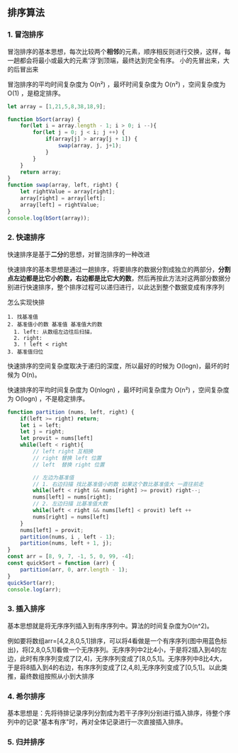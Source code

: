 ## 排序算法

### 1. 冒泡排序

冒泡排序的基本思想，每次比较两个**相邻**的元素，顺序相反则进行交换，这样，每一趟都会将最小或最大的元素‘浮’到顶端，最终达到完全有序。 小的先冒出来，大的后冒出来

冒泡排序的平均时间复杂度为 O(n²) ，最坏时间复杂度为 O(n²) ，空间复杂度为 O(1) ，是稳定排序。

```javascript
let array = [1,21,5,8,38,18,9];

function bSort(array) {
    for(let i = array.length - 1; i > 0; i --){
        for(let j = 0; j < i; j ++) {
            if(array[j] > array[j + 1]) {
                swap(array, j, j+1);
            }
        }
    }
    return array;
}
function swap(array, left, right) {
    let rightValue = array[right];
    array[right] = array[left];
    array[left] = rightValue;
}
console.log(bSort(array));
```

### 2. 快速排序

快速排序是基于**二分**的思想，对冒泡排序的一种改进

快速排序的基本思想是通过一趟排序，将要排序的数据分割成独立的两部分，**分割点左边都是比它小的数，右边都是比它大的数**，然后再按此方法对这两部分数据分别进行快速排序，整个排序过程可以递归进行，以此达到整个数据变成有序序列

怎么实现快排

```jav
1. 找基准值 
2. 基准值小的数 基准值 基准值大的数
  1. left: 从数组左边往后扫描，
  2. right:
  3. ! left < right
3. 基准值归位
```

快速排序的空间复杂度取决于递归的深度，所以最好的时候为 O(logn)，最坏的时候为 O(n)。

快速排序的平均时间复杂度为 O(nlogn) ，最坏时间复杂度为 O(n²) ，空间复杂度为 O(logn) ，不是稳定排序。

```javascript
function partition (nums, left, right) {
    if(left >= right) return;
    let i = left;
    let j = right;
    let provit = nums[left]
    while(left < right){
        // left right 互相换 
        // right 替换 left 位置
        // left  替换 right 位置

        // 左边为基准值
        // 1. 右边扫描 找比基准值小的数 如果这个数比基准值大 一直往前走
        while(left < right && nums[right] >= provit) right--;
        nums[left] = nums[right];
        // 2. 左边扫描 比基准值大数
        while(left < right && nums[left] < provit) left ++
        nums[right] = nums[left]
    }
    nums[left] = provit;
    partition(nums, i , left - 1);
    partition(nums, left + 1, j);
}
const arr = [8, 9, 7, -1, 5, 0, 99, -4];
const quickSort = function (arr) {
    partition(arr, 0, arr.length - 1);
}
quickSort(arr);
console.log(arr);
```

### 3. 插入排序

基本思想就是将无序序列插入到有序序列中。算法的时间复杂度为O(n^2)。

例如要将数组arr=[4,2,8,0,5,1]排序，可以将4看做是一个有序序列(图中用蓝色标出)，将[2,8,0,5,1]看做一个无序序列。无序序列中2比4小，于是将2插入到4的左边，此时有序序列变成了[2,4]，无序序列变成了[8,0,5,1]。无序序列中8比4大，于是将8插入到4的右边，有序序列变成了[2,4,8],无序序列变成了[0,5,1]。以此类推，最终数组按照从小到大排序

### 4. 希尔排序

基本思想是：先将待排记录序列分割成为若干子序列分别进行插入排序，待整个序列中的记录"基本有序"时，再对全体记录进行一次直接插入排序。

### 5. 归并排序

